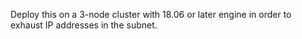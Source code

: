 Deploy this on a 3-node cluster with 18.06 or later engine in order to exhaust
IP addresses in the subnet.
